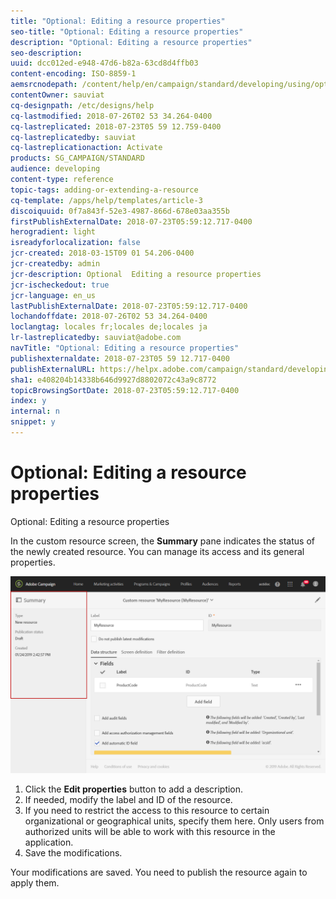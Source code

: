 ```yaml
---
title: "Optional: Editing a resource properties"
seo-title: "Optional: Editing a resource properties"
description: "Optional: Editing a resource properties"
seo-description: 
uuid: dcc012ed-e948-47d6-b82a-63cd8d4ffb03
content-encoding: ISO-8859-1
aemsrcnodepath: /content/help/en/campaign/standard/developing/using/optional--editing-a-resource-properties
contentOwner: sauviat
cq-designpath: /etc/designs/help
cq-lastmodified: 2018-07-26T02 53 34.264-0400
cq-lastreplicated: 2018-07-23T05 59 12.759-0400
cq-lastreplicatedby: sauviat
cq-lastreplicationaction: Activate
products: SG_CAMPAIGN/STANDARD
audience: developing
content-type: reference
topic-tags: adding-or-extending-a-resource
cq-template: /apps/help/templates/article-3
discoiquuid: 0f7a843f-52e3-4987-866d-678e03aa355b
firstPublishExternalDate: 2018-07-23T05:59:12.717-0400
herogradient: light
isreadyforlocalization: false
jcr-created: 2018-03-15T09 01 54.206-0400
jcr-createdby: admin
jcr-description: Optional  Editing a resource properties
jcr-ischeckedout: true
jcr-language: en_us
lastPublishExternalDate: 2018-07-23T05:59:12.717-0400
lochandoffdate: 2018-07-26T02 53 34.264-0400
loclangtag: locales fr;locales de;locales ja
lr-lastreplicatedby: sauviat@adobe.com
navTitle: "Optional: Editing a resource properties"
publishexternaldate: 2018-07-23T05 59 12.717-0400
publishExternalURL: https://helpx.adobe.com/campaign/standard/developing/using/optional--editing-a-resource-properties.html
sha1: e408204b14338b646d9927d8802072c43a9c8772
topicBrowsingSortDate: 2018-07-23T05:59:12.717-0400
index: y
internal: n
snippet: y
---
```


# Optional: Editing a resource properties

Optional: Editing a resource properties

In the custom resource screen, the **Summary** pane indicates the status of the newly created resource. You can manage its access and its general properties.

![](assets/schema_extension_3.png)

1. Click the **Edit properties** button to add a description.
1. If needed, modify the label and ID of the resource.
1. If you need to restrict the access to this resource to certain organizational or geographical units, specify them here. Only users from authorized units will be able to work with this resource in the application.
1. Save the modifications.

Your modifications are saved. You need to publish the resource again to apply them.
